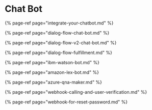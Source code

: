 # Chat Bot

{% page-ref page="integrate-your-chatbot.md" %}

{% page-ref page="dialog-flow-chat-bot.md" %}

{% page-ref page="dialog-flow-v2-chat-bot.md" %}

{% page-ref page="dialog-flow-fulfillment.md" %}

{% page-ref page="ibm-watson-bot.md" %}

{% page-ref page="amazon-lex-bot.md" %}

{% page-ref page="azure-qna-maker.md" %}

{% page-ref page="webhook-calling-and-user-verification.md" %}

{% page-ref page="webhook-for-reset-password.md" %}

